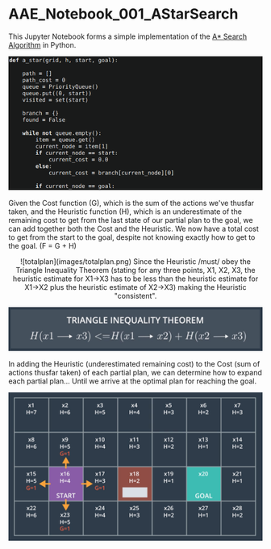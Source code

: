 # AAE_Notebook_001_AStarSearch
This Jupyter Notebook forms a simple implementation of the [A* Search Algorithm](https://en.wikipedia.org/wiki/A*_search_algorithm) in Python.

![astar_exerpt](images/astar_001.png)

Given the Cost function (G), which is the sum of the actions we've thusfar taken, and the Heuristic function (H), which is an underestimate of the remaining cost to get from the last state of our partial plan to the goal, we can add together both the Cost and the Heuristic. We now have a total cost to get from the start to the goal, despite not knowing exactly how to get to the goal. (F = G + H)

<p align="center">
  ![totalplan](images/totalplan.png)
</p<

Since the Heuristic /must/ obey the Triangle Inequality Theorem (stating for any three points, X1, X2, X3, the heuristic estimate for X1->X3 has to be less than the heuristic estimate for X1->X2 plus the heuristic estimate of X2->X3) making the Heuristic "consistent".

![triangleinequality](images/triangleinequality.png)

In adding the Heuristic (underestimated remaining cost) to the Cost (sum of actions thusfar taken) of each partial plan, we can determine how to expand each partial plan... Until we arrive at the optimal plan for reaching the goal.

![astargrid](images/grid.png)
